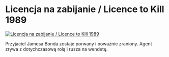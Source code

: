 Licencja na zabijanie / Licence to Kill 1989 
=============
[![Licencja na zabijanie / Licence to Kill 1989 ](http://vidos.pl/images/player.gif)](http://vidos.pl/licencja-na-zabijanie-licence-to-kill-1989)

 Przyjaciel Jamesa Bonda zostaje porwany i poważnie zraniony. Agent zrywa z dotychczasową rolą i rusza na wendetę. 
